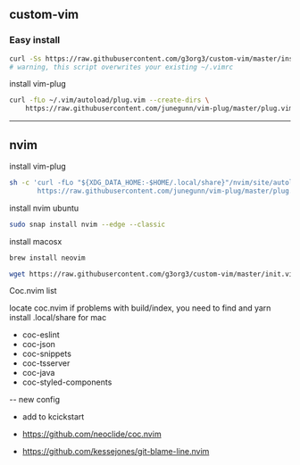 ## custom-vim
### Easy install
```sh
curl -Ss https://raw.githubusercontent.com/g3org3/custom-vim/master/install_all.sh | bash
# warning, this script overwrites your existing ~/.vimrc
```

install vim-plug

```sh
curl -fLo ~/.vim/autoload/plug.vim --create-dirs \
    https://raw.githubusercontent.com/junegunn/vim-plug/master/plug.vim
```

---

## nvim

install vim-plug

```sh
sh -c 'curl -fLo "${XDG_DATA_HOME:-$HOME/.local/share}"/nvim/site/autoload/plug.vim --create-dirs \
       https://raw.githubusercontent.com/junegunn/vim-plug/master/plug.vim'
```

install nvim ubuntu

```sh
sudo snap install nvim --edge --classic
```

install macosx

```sh
brew install neovim
```

```sh
wget https://raw.githubusercontent.com/g3org3/custom-vim/master/init.vim
```


Coc.nvim list


locate coc.nvim if problems with build/index, you need to find and yarn install .local/share for mac

- coc-eslint
- coc-json
- coc-snippets
- coc-tsserver
- coc-java
- coc-styled-components


-- 
new config
- add to kcickstart

- https://github.com/neoclide/coc.nvim
- https://github.com/kessejones/git-blame-line.nvim
